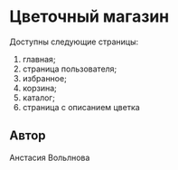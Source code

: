 # Цветочный магазин

Доступны следующие страницы:
1. главная;
2. страница пользователя;
3. избранное;
4. корзина;
5. каталог;
6. страница с описанием цветка

## Автор 
Анстасия Вольлнова
